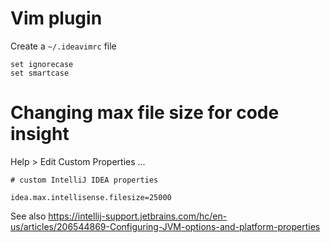 # Vim plugin

Create a `~/.ideavimrc` file

    set ignorecase
    set smartcase

# Changing max file size for code insight

Help > Edit Custom Properties ...

    # custom IntelliJ IDEA properties

    idea.max.intellisense.filesize=25000

See also https://intellij-support.jetbrains.com/hc/en-us/articles/206544869-Configuring-JVM-options-and-platform-properties